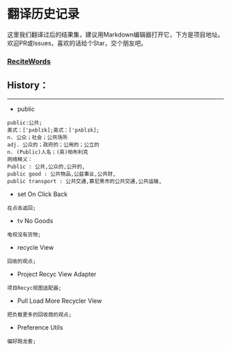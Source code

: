 # 翻译历史记录 
这里我们翻译过后的结果集，建议用Markdown编辑器打开它，下方是项目地址。欢迎PR或Issues，喜欢的话给个Star，交个朋友吧。
### [ReciteWords](https://github.com/BolexLiu/ReciteWords)

## History：

---

- public
```
public:公共;
美式：['pʌblɪk];英式：['pʌblɪk];
n. 公众；社会；公共场所
adj. 公众的；政府的；公用的；公立的
n. (Public)人名；(英)帕布利克
网络释义：
Public : 公共,公众的,公开的,
public good : 公共物品,公益事业,公共财,
public transport : 公共交通,慕尼黑市的公共交通,公共运输,
```
- set On Click Back
```
在点击返回;
```
- tv No Goods
```
电视没有货物;
```
- recycle View
```
回收的观点;
```
- Project Recyc View Adapter
```
项目Recyc视图适配器;
```
- Pull Load More Recycler View
```
把负载更多的回收商的观点;
```
- Preference Utils
```
偏好跑龙套;
```
